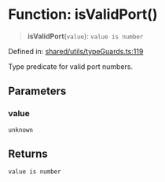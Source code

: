 # Function: isValidPort()

> **isValidPort**(`value`): `value is number`

Defined in: [shared/utils/typeGuards.ts:119](https://github.com/Nick2bad4u/Uptime-Watcher/blob/2a45eeb1723f8f7089001af2c92aa07d82dfe7e4/shared/utils/typeGuards.ts#L119)

Type predicate for valid port numbers.

## Parameters

### value

`unknown`

## Returns

`value is number`
